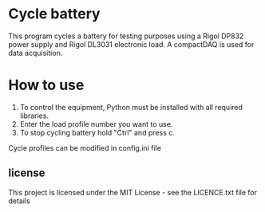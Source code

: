 # Cycle battery
This program cycles a battery for testing purposes using a Rigol DP832 power supply and Rigol DL3031 electronic load. A compactDAQ is used for data acquisition.

# How to use
1. To control the equipment, Python must be installed with all required libraries.
2. Enter the load profile number you want to use.
3. To stop cycling battery hold "Ctrl" and press c.

Cycle profiles can be modified in config.ini file

## license 
This project is licensed under the MIT License - see the LICENCE.txt file for details
